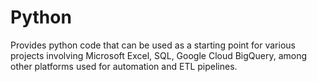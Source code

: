 # Python
Provides python code that can be used as a starting point for various projects involving Microsoft Excel, SQL, Google Cloud BigQuery, among other platforms used for automation and ETL pipelines.
